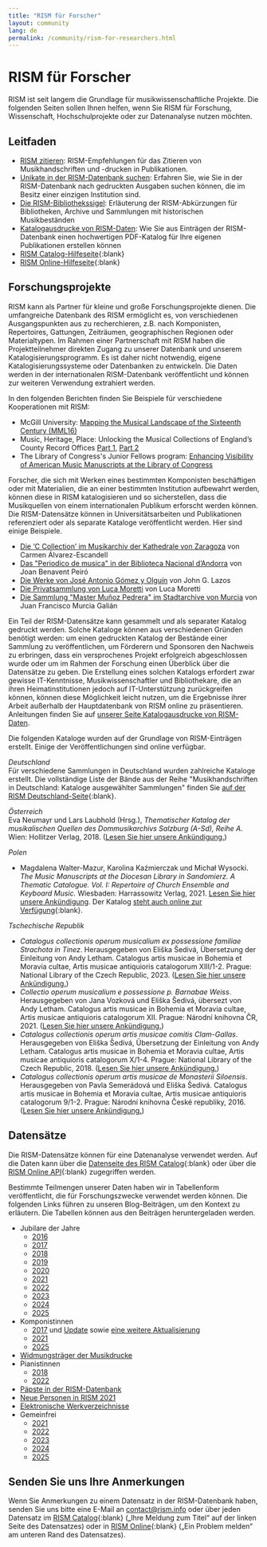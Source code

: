 ```yaml
---
title: "RISM für Forscher"
layout: community
lang: de
permalink: /community/rism-for-researchers.html
---
```


# RISM für Forscher  

RISM ist seit langem die Grundlage für musikwissenschaftliche Projekte. Die folgenden Seiten sollen Ihnen helfen, wenn Sie RISM für Forschung, Wissenschaft, Hochschulprojekte oder zur Datenanalyse nutzen möchten.  

## Leitfaden  

- [RISM zitieren](community/how-to-cite-rism.html): RISM-Empfehlungen für das Zitieren von Musikhandschriften und -drucken in Publikationen.    
- [Unikate in der RISM-Datenbank suchen](/community/finding-unica-in-rism.html): Erfahren Sie, wie Sie in der RISM-Datenbank nach gedruckten Ausgaben suchen können, die im Besitz einer einzigen Institution sind.  
- [Die RISM-Bibliothekssigel](/community/sigla/about.html): Erläuterung der RISM-Abkürzungen für Bibliotheken, Archive und Sammlungen mit historischen Musikbeständen
- [Katalogausdrucke von RISM-Daten](/community/catalog-printouts.html): Wie Sie aus Einträgen der RISM-Datenbank einen hochwertigen PDF-Katalog für Ihre eigenen Publikationen erstellen können  
- [RISM Catalog-Hilfeseite](https://opac.rism.info/main-menu-/kachelmenu/help){:blank}  
- [RISM Online-Hilfeseite](https://rism.online/about/help){:blank}  

## Forschungsprojekte  

RISM kann als Partner für kleine und große Forschungsprojekte dienen. Die umfangreiche Datenbank des RISM ermöglicht es, von verschiedenen Ausgangspunkten aus zu recherchieren, z.B. nach Komponisten, Repertoires, Gattungen, Zeiträumen, geographischen Regionen oder Materialtypen. Im Rahmen einer Partnerschaft mit RISM haben die Projektteilnehmer direkten Zugang zu unserer Datenbank und unserem Katalogisierungsprogramm. Es ist daher nicht notwendig, eigene Katalogisierungssysteme oder Datenbanken zu entwickeln. Die Daten werden in der internationalen RISM-Datenbank veröffentlicht und können zur weiteren Verwendung extrahiert werden.  

In den folgenden Berichten finden Sie Beispiele für verschiedene Kooperationen mit RISM:  
- McGill University: [Mapping the Musical Landscape of the Sixteenth Century (MML16)](/in_the_news/2019/07/29/mapping-the-musical-landscape-of-the-sixteenth.html)   
- Music, Heritage, Place: Unlocking the Musical Collections of England’s County Record Offices [Part 1](/library_collections/2024/09/26/music-from-english-local-archives-in-rism.html), [Part 2](/library_collections/2024/10/04/musical-discoveries-from-english-local-archives.html)   
- The Library of Congress's Junior Fellows program: [Enhancing Visibility of American Music Manuscripts at the Library of Congress](/library_collections/2024/02/08/library-of-congress-summer-report.html)

Forscher, die sich mit Werken eines bestimmten Komponisten beschäftigen oder mit Materialien, die an einer bestimmten Institution aufbewahrt werden, können diese in RISM katalogisieren und so sicherstellen, dass die Musikquellen von einem internationalen Publikum erforscht werden können. Die RISM-Datensätze können in Universitätsarbeiten und Publikationen referenziert oder als separate Kataloge veröffentlicht werden. Hier sind einige Beispiele.
- [Die ‘C Collection’ im Musikarchiv der Kathedrale von Zaragoza](/new_publications/2023/08/17/discovering-new-music-collections.html) von Carmen Álvarez-Escandell
- [Das "Periodico de musica" in der Biblioteca Nacional d’Andorra](/new_at_rism/2020/06/15/the-first-record-from-andorra-in-rism-the.html) von Joan Benavent Peiró  
- [Die Werke von José Antonio Gómez y Olguín](/new_publications/2016/03/07/jos%C3%A9-antonio-g%C3%B3mez-y-olgu%C3%ADn-18051876-y-su-cat%C3%A1logo.html) von John G. Lazos  
- [Die Privatsammlung von Luca Moretti](/library_collections/2023/06/01/the-archivio-musicale-luca-moretti-in-rism.html) von Luca Moretti  
- [Die Sammlung "Master Muñoz Pedrera" im Stadtarchive von Murcia](/library_collections/2023/09/14/pedrera-collection-murcia.html) von Juan Francisco Murcia Galián   

Ein Teil der RISM-Datensätze kann gesammelt und als separater Katalog gedruckt werden. Solche Kataloge können aus verschiedenen Gründen benötigt werden: um einen gedruckten Katalog der Bestände einer Sammlung zu veröffentlichen, um Förderern und Sponsoren den Nachweis zu erbringen, dass ein versprochenes Projekt erfolgreich abgeschlossen wurde oder um im Rahmen der Forschung einen Überblick über die Datensätze zu geben. Die Erstellung eines solchen Katalogs erfordert zwar gewisse IT-Kenntnisse, Musikwissenschaftler und Bibliothekare, die an ihren Heimatinstitutionen jedoch auf IT-Unterstützung zurückgreifen können, können diese Möglichkeit leicht nutzen, um die Ergebnisse ihrer Arbeit außerhalb der Hauptdatenbank von RISM online zu präsentieren. Anleitungen finden Sie auf [unserer Seite Katalogausdrucke von RISM-Daten](/community/catalog-printouts.html).  

Die folgenden Kataloge wurden auf der Grundlage von RISM-Einträgen erstellt. Einige der Veröffentlichungen sind online verfügbar.   

_Deutschland_  
Für verschiedene Sammlungen in Deutschland wurden zahlreiche Kataloge erstellt. Die vollständige Liste der Bände aus der Reihe "Musikhandschriften in Deutschland: Kataloge ausgewählter Sammlungen" finden Sie [auf der RISM Deutschland-Seite](https://de.rism.info/publications/musikhandschriften-in-deutschland.html){:blank}.  

_Österreich_  
Eva Neumayr und Lars Laubhold (Hrsg.), _Thematischer Katalog der musikalischen Quellen des Dommusikarchivs Salzburg (A-Sd), Reihe A_. Wien: Hollitzer Verlag, 2018. ([Lesen Sie hier unsere Ankündigung.](/new_publications/2018/07/19/musical-sources-in-the-salzburg-cathedral-archive.html)) 

_Polen_  
- Magdalena Walter-Mazur, Karolina Kaźmierczak und Michał Wysocki. _The Music Manuscripts at the Diocesan Library in Sandomierz. A Thematic Catalogue. Vol. I: Repertoire of Church Ensemble and Keyboard Music._ Wiesbaden: Harrassowitz Verlag, 2021. [Lesen Sie hier unsere Ankündigung](/new_publications/2021/12/13/new-catalogue-diocesan-library-sandomierz-poland.html). Der Katalog [steht auch online zur Verfügung](https://www.doi.org/10.13173/9783447117166){:blank}.

_Tschechische Republik_  
- _Catalogus collectionis operum musicalium ex possessione familiae Strachota in Tinez_. Herausgegeben von Eliška Šedivá, Übersetzung der Einleitung von Andy Letham. Catalogus artis musicae in Bohemia et Moravia cultae, Artis musicae antiquioris catalogorum XIII/1-2. Prague: National Library of the Czech Republic, 2023. ([Lesen Sie hier unsere Ankündigung.](/new_publications/2024/02/22/thematic-catalogue-strachota-music-collection.html))  
- _Collectio operum musicalium e possessione p. Barnabae Weiss_. Herausgegeben von Jana Vozková und Eliška Šedivá, übersezt von Andy Letham. Catalogus artis musicae in Bohemia et Moravia cultae, Artis musicae antiquioris catalogorum XII. Prague: Národní knihovna ČR, 2021. ([Lesen Sie hier unsere Ankündigung.](/new_publications/2022/07/21/thematic-catalogue-music-collection-p-barnabas-weiss.html))
- _Catalogus collectionis operum artis musicae comitis Clam-Gallas_. Herausgegeben von Eliška Šedivá, Übersetzung der Einleitung von Andy Letham. Catalogus artis musicae in Bohemia et Moravia cultae, Artis musicae antiquioris catalogorum X/1-4. Prague: National Library of the Czech Republic, 2018. ([Lesen Sie hier unsere Ankündigung.](/new_publications/2019/11/07/thematic-catalog-of-the-clamgallas-music.html))
- _Catalogus collectionis operum artis musicae de Monasterii Siloensis_. Herausgegeben von Pavla Semerádová und Eliška Šedivá. Catalogus artis musicae in Bohemia et Moravia cultae, Artis musicae antiquioris catalogorum 9/1-2. Prague: Národní knihovna České republiky, 2016. ([Lesen Sie hier unsere Ankündigung.](/new_publications/2017/01/23/the-thematic-catalogue-of-the-music-collection-in.html))

## Datensätze  

Die RISM-Datensätze können für eine Datenanalyse verwendet werden. Auf die Daten kann über die [Datenseite des RISM Catalog](https://opac.rism.info/main-menu-/kachelmenu/data){:blank} oder über die [RISM Online API](https://rism.online/docs/api/api/){:blank} zugegriffen werden.  

Bestimmte Teilmengen unserer Daten haben wir in Tabellenform veröffentlicht, die für Forschungszwecke verwendet werden können. Die folgenden Links führen zu unseren Blog-Beiträgen, um den Kontext zu erläutern. Die Tabellen können aus den Beiträgen heruntergeladen werden.
- Jubilare der Jahre  
  - [2016](/musical_anniversaries/2016/01/04/musical-anniversaries-in-2016.html)  
  - [2017](/musical_anniversaries/2017/01/10/musical-anniversaries-in-2017.html)   
  - [2018](/musical_anniversaries/2018/01/08/musical-anniversaries-in-2018.html)   
  - [2019](/musical_anniversaries/2019/01/14/musical-anniversaries-in-2019.html)   
  - [2020](/musical_anniversaries/2020/01/09/2020-not-just-beethoven.html)   
  - [2021](/musical_anniversaries/2021/01/14/composer-anniversaries-2021.html)   
  - [2022](/musical_anniversaries/2022/01/10/musician-anniversaries-2022.html)   
  - [2023](/musical_anniversaries/2023/01/09/musical-anniversaries-in-2023.html)   
  - [2024](/musical_anniversaries/2024/01/11/musical-anniversaries-in-2024.html)  
  - [2025](/musical_anniversaries/2025/01/09/musical-anniversaries-in-2025.html)  
- Komponistinnen  
  - [2017](/events/2017/03/08/international-womens-day-women-composers-in.html) und [Update](/new_at_rism/2017/06/29/eight-more-women-composers.html) sowie [eine weitere Aktualisierung](/new_at_rism/2017/10/19/twelve-more-women-composers.html)   
  - [2021](/events/2021/03/08/international-womens-day-2021-women-composers-rism.html)   
  - [2025](/events/2025/03/06/international-womens-day-women-composers.html)
- [Widmungsträger der Musikdrucke](/events/2022/02/14/musical-dedications-in-love-and-friendship.html)   
- Pianistinnen  
  - [2018](/events/2018/03/08/international-womens-day-women-pianists-in-rism.html)   
  - [2022](/events/2022/03/08/international-womens-day-women-pianists-in-rism.html)   
- [Päpste in der RISM-Datenbank](/new_at_rism/2025/05/28/popes-in-rism.html)
- [Neue Personen in RISM 2021](/new_at_rism/2022/02/24/new-people-in-the-rism-online-catalog-2021.html)   
- [Elektronische Werkverzeichnisse](/new_at_rism/2020/11/09/electronic-thematic-catalogs.html)  
- Gemeinfrei
  - [2021](/in_the_news/2021/02/22/public-domain-music-2021.html)  
  - [2022](/in_the_news/2022/01/20/the-musical-public-domain-in-2022.html)
  - [2023](/in_the_news/2023/02/14/public-domain-2023.html)   
  - [2024](/in_the_news/2024/01/25/musical-public-domain-2024.html)   
  - [2025](/in_the_news/2025/02/20/public-domain-2025.html)  

## Senden Sie uns Ihre Anmerkungen  

Wenn Sie Anmerkungen zu einem Datensatz in der RISM-Datenbank haben, senden Sie uns bitte eine E-Mail an [contact@rism.info](mailto:contact@rism.info) oder über jeden Datensatz im [RISM Catalog](https://opac.rism.info/main-menu-/kachelmenu){:blank} („Ihre Meldung zum Titel“ auf der linken Seite des Datensatzes) oder in  [RISM Online](https://rism.online/){:blank} („Ein Problem melden“ am unteren Rand des Datensatzes).
